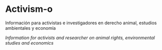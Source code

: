 # Activism-o
Información para activistas e investigadores en derecho animal, estudios ambientales y economía

*Information for activists and researcher on animal rights, environmental studies and economics*
